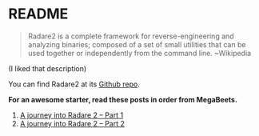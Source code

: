 # README
> Radare2 is a complete framework for reverse-engineering and analyzing binaries; composed of a set of small utilities that can be used together or independently from the command line.
~Wikipedia

(I liked that description)

You can find Radare2 at its [Github repo](https://github.com/radareorg/radare2).

**For an awesome starter, read these posts in order from MegaBeets.**

1. [A journey into Radare 2 – Part 1](https://www.megabeets.net/a-journey-into-radare-2-part-1/)
2. [A journey into Radare 2 – Part 2](https://www.megabeets.net/a-journey-into-radare-2-part-2/)
